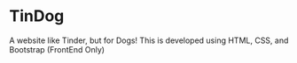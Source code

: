 # TinDog
A website like Tinder, but for Dogs! This is developed using HTML, CSS, and Bootstrap (FrontEnd Only)

